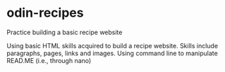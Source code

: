 # odin-recipes
Practice building a basic recipe website 

Using basic HTML skills acquired to build a recipe website.
Skills include paragraphs, pages, links and images.
Using command line to manipulate READ.ME (i.e., through nano) 
